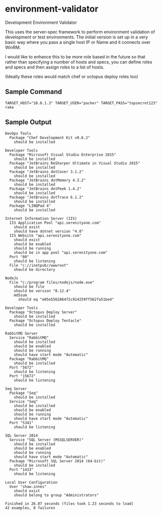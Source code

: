 # environment-validator
Development Environment Validator

This uses the server-spec framework to perform environment validation of
development or test environments.  The initial version is set up in a very
basic way where you pass a single host IP or Name and it connects over WinRM.

I would like to enhance this to be more role based in the future so that rather
than specifying a number of hosts and specs, you can define roles and specs and
then assign roles to a list of hosts.

(Ideally these roles would match chef or octopus deploy roles too)

## Sample Command

```
TARGET_HOST="10.0.1.3" TARGET_USER="packer" TARGET_PASS="topsecret123" rake
```

## Sample Output
```
DevOps Tools
  Package "Chef Development Kit v0.6.2"
    should be installed

Developer Tools
  Package "Microsoft Visual Studio Enterprise 2015"
    should be installed
  Package "JetBrains ReSharper Ultimate in Visual Studio 2015"
    should be installed
  Package "JetBrains dotCover 3.1.2"
    should be installed
  Package "JetBrains dotMemory 4.3.2"
    should be installed
  Package "JetBrains dotPeek 1.4.2"
    should be installed
  Package "JetBrains dotTrace 6.1.2"
    should be installed
  Package "LINQPad 4"
    should be installed

Internet Information Server (IIS)
  IIS Application Pool "api.serenityone.com"
    should exist
    should have dotnet version "4.0"
  IIS Website "api.serenityone.com"
    should exist
    should be enabled
    should be running
    should be in app pool "api.serenityone.com"
  Port "80"
    should be listening
  File "c://inetpub//wwwroot"
    should be directory

NodeJs
  File "c:/program files/nodejs/node.exe"
    should be file
    should be version "0.12.4"
    md5sum
      should eq "e05e5562864f2c914259ff562fa51be4"

Developer Tools
  Package "Octopus Deploy Server"
    should be installed
  Package "Octopus Deploy Tentacle"
    should be installed

RabbitMQ Server
  Service "RabbitMQ"
    should be installed
    should be enabled
    should be running
    should have start mode "Automatic"
  Package "RabbitMQ"
    should be installed
  Port "5672"
    should be listening
  Port "15672"
    should be listening

Seq Server
  Package "Seq"
    should be installed
  Service "Seq"
    should be installed
    should be enabled
    should be running
    should have start mode "Automatic"
  Port "5341"
    should be listening

SQL Server 2014
  Service "SQL Server (MSSQLSERVER)"
    should be installed
    should be enabled
    should be running
    should have start mode "Automatic"
  Package "Microsoft SQL Server 2014 (64-bit)"
    should be installed
  Port "1433"
    should be listening

Local User Configuration
  User "shaw.innes"
    should exist
    should belong to group "Administrators"

Finished in 26.07 seconds (files took 1.23 seconds to load)
42 examples, 0 failures
```

